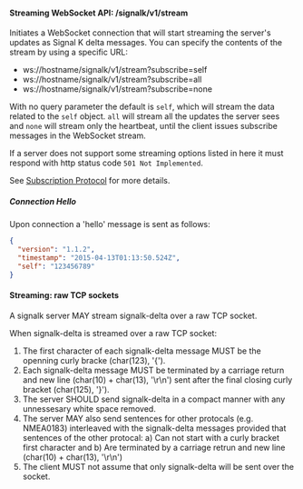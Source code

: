 #### Streaming WebSocket API: /signalk/v1/stream

Initiates a WebSocket connection that will start streaming the server's updates as Signal K delta messages. You can specify the contents of the stream by using a specific URL:

- ws://hostname/signalk/v1/stream?subscribe=self
- ws://hostname/signalk/v1/stream?subscribe=all
- ws://hostname/signalk/v1/stream?subscribe=none

With no query parameter the default is `self`, which will stream the data related to the `self` object. `all` will stream all the updates the server sees and `none` will stream only the heartbeat, until the client issues subscribe messages in the WebSocket stream.

If a server does not support some streaming options listed in here it must respond with http status code `501 Not Implemented`.

See [Subscription Protocol](subscription_protocol.html) for more details.

##### Connection Hello

Upon connection a 'hello' message is sent as follows:

```json
{
  "version": "1.1.2",
  "timestamp": "2015-04-13T01:13:50.524Z",
  "self": "123456789"
}
```

#### Streaming: raw TCP sockets

A signalk server MAY stream signalk-delta over a raw TCP socket.

When signalk-delta is streamed over a raw TCP socket:

1. The first character of each signalk-delta message MUST be the openning curly bracke (char(123), '{').
2. Each signalk-delta message MUST be terminated by a carriage return and new line (char(10) + char(13), '\r\n') sent after the final closing curly bracket (char(125), '}').
3. The server SHOULD send signalk-delta in a compact manner with any unnessesary white space removed.
4. The server MAY also send sentences for other protocals (e.g. NMEA0183) interleaved with the signalk-delta messages provided that sentences of the other protocal:
  a) Can not start with a curly bracket first character and 
  b) Are terminated by a carriage retrun and new line (char(10) + char(13), '\r\n')
5. The client MUST not assume that only signalk-delta will be sent over the socket.
